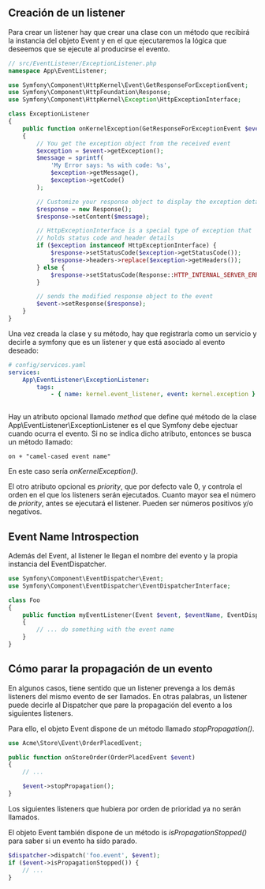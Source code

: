 Creación de un listener
-----------------------

Para crear un listener hay que crear una clase con un método que recibirá la instancia del objeto Event y en el que ejecutaremos la lógica que deseemos que se ejecute al producirse el evento.

```php
// src/EventListener/ExceptionListener.php
namespace App\EventListener;

use Symfony\Component\HttpKernel\Event\GetResponseForExceptionEvent;
use Symfony\Component\HttpFoundation\Response;
use Symfony\Component\HttpKernel\Exception\HttpExceptionInterface;

class ExceptionListener
{
    public function onKernelException(GetResponseForExceptionEvent $event)
    {
        // You get the exception object from the received event
        $exception = $event->getException();
        $message = sprintf(
            'My Error says: %s with code: %s',
            $exception->getMessage(),
            $exception->getCode()
        );

        // Customize your response object to display the exception details
        $response = new Response();
        $response->setContent($message);

        // HttpExceptionInterface is a special type of exception that
        // holds status code and header details
        if ($exception instanceof HttpExceptionInterface) {
            $response->setStatusCode($exception->getStatusCode());
            $response->headers->replace($exception->getHeaders());
        } else {
            $response->setStatusCode(Response::HTTP_INTERNAL_SERVER_ERROR);
        }

        // sends the modified response object to the event
        $event->setResponse($response);
    }
}
```

Una vez creada la clase y su método, hay que registrarla como un servicio y decirle a symfony que es un listener y que está asociado al evento deseado:


```yml
# config/services.yaml
services:
    App\EventListener\ExceptionListener:
        tags:
            - { name: kernel.event_listener, event: kernel.exception }
 
```

Hay un atributo opcional llamado *method* que define qué método de la clase App\EventListener\ExceptionListener es el que Symfony debe ejectuar cuando ocurra el evento. Si no se indica dicho atributo, entonces se busca un método llamado:

```
on + "camel-cased event name"
```

En este caso sería *onKernelException()*.

El otro atributo opcional es *priority*, que por defecto vale 0, y controla el orden en el que los listeners serán ejecutados. Cuanto mayor sea el número de *priority*, antes se ejecutará el listener. Pueden ser números positivos y/o negativos.



Event Name Introspection
------------------------

Además del Event, al listener le llegan el nombre del evento y la propia instancia del EventDispatcher.

```php
use Symfony\Component\EventDispatcher\Event;
use Symfony\Component\EventDispatcher\EventDispatcherInterface;

class Foo
{
    public function myEventListener(Event $event, $eventName, EventDispatcherInterface $dispatcher)
    {
        // ... do something with the event name
    }
}
```


Cómo parar la propagación de un evento
--------------------------------------

En algunos casos, tiene sentido que un listener prevenga a los demás listeners del mismo evento de ser llamados. En otras palabras, un listener puede decirle al Dispatcher que pare la propagación del evento a los siguientes listeners.

Para ello, el objeto Event dispone de un método llamado *stopPropagation()*.

```php
use Acme\Store\Event\OrderPlacedEvent;

public function onStoreOrder(OrderPlacedEvent $event)
{
    // ...

    $event->stopPropagation();
}
```

Los siguientes listeners que hubiera por orden de prioridad ya no serán llamados.

El objeto Event también dispone de un método is *isPropagationStopped()* para saber si un evento ha sido parado.

```php
$dispatcher->dispatch('foo.event', $event);
if ($event->isPropagationStopped()) {
    // ...
}
```


